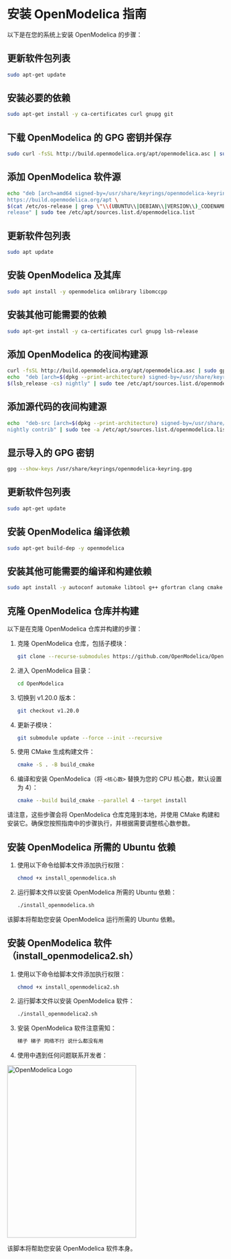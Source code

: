 # 安装 OpenModelica 指南

以下是在您的系统上安装 OpenModelica 的步骤：

## 更新软件包列表

```bash
sudo apt-get update
```

## 安装必要的依赖

```bash
sudo apt-get install -y ca-certificates curl gnupg git
```

## 下载 OpenModelica 的 GPG 密钥并保存

```bash
sudo curl -fsSL http://build.openmodelica.org/apt/openmodelica.asc | sudo gpg --dearmor -o /usr/share/keyrings/openmodelica-keyring.gpg
```

## 添加 OpenModelica 软件源

```bash
echo "deb [arch=amd64 signed-by=/usr/share/keyrings/openmodelica-keyring.gpg] \
https://build.openmodelica.org/apt \
$(cat /etc/os-release | grep \"\\(UBUNTU\\|DEBIAN\\|VERSION\\)_CODENAME\" | sort | cut -d= -f 2 | head -1) \
release" | sudo tee /etc/apt/sources.list.d/openmodelica.list
```

## 更新软件包列表

```bash
sudo apt update
```

## 安装 OpenModelica 及其库

```bash
sudo apt install -y openmodelica omlibrary libomccpp
```

## 安装其他可能需要的依赖

```bash
sudo apt-get install -y ca-certificates curl gnupg lsb-release
```

## 添加 OpenModelica 的夜间构建源

```bash
curl -fsSL http://build.openmodelica.org/apt/openmodelica.asc | sudo gpg --dearmor -o /usr/share/keyrings/openmodelica-keyring.gpg
echo  "deb [arch=$(dpkg --print-architecture) signed-by=/usr/share/keyrings/openmodelica-keyring.gpg] https://build.openmodelica.org/apt \
$(lsb_release -cs) nightly" | sudo tee /etc/apt/sources.list.d/openmodelica.list > /dev/null
```

## 添加源代码的夜间构建源

```bash
echo  "deb-src [arch=$(dpkg --print-architecture) signed-by=/usr/share/keyrings/openmodelica-keyring.gpg] https://build.openmodelica.org/apt \
nightly contrib" | sudo tee -a /etc/apt/sources.list.d/openmodelica.list > /dev/null
```

## 显示导入的 GPG 密钥

```bash
gpg --show-keys /usr/share/keyrings/openmodelica-keyring.gpg
```

## 更新软件包列表

```bash
sudo apt-get update
```

## 安装 OpenModelica 编译依赖

```bash
sudo apt-get build-dep -y openmodelica
```

## 安装其他可能需要的编译和构建依赖

```bash
sudo apt install -y autoconf automake libtool g++ gfortran clang cmake hwloc make ccache
```

## 克隆 OpenModelica 仓库并构建

以下是在克隆 OpenModelica 仓库并构建的步骤：

1. 克隆 OpenModelica 仓库，包括子模块：

   ```bash
   git clone --recurse-submodules https://github.com/OpenModelica/OpenModelica.git
   ```

2. 进入 OpenModelica 目录：

   ```bash
   cd OpenModelica
   ```

3. 切换到 v1.20.0 版本：

   ```bash
   git checkout v1.20.0
   ```

4. 更新子模块：

   ```bash
   git submodule update --force --init --recursive
   ```

5. 使用 CMake 生成构建文件：

   ```bash
   cmake -S . -B build_cmake
   ```

6. 编译和安装 OpenModelica（将 `<核心数>` 替换为您的 CPU 核心数，默认设置为 4）：

   ```bash
   cmake --build build_cmake --parallel 4 --target install
   ```

请注意，这些步骤会将 OpenModelica 仓库克隆到本地，并使用 CMake 构建和安装它。确保您按照指南中的步骤执行，并根据需要调整核心数参数。

## 安装 OpenModelica 所需的 Ubuntu 依赖

1. 使用以下命令给脚本文件添加执行权限：

   ```bash
   chmod +x install_openmodelica.sh
   ```

2. 运行脚本文件以安装 OpenModelica 所需的 Ubuntu 依赖：

   ```bash
   ./install_openmodelica.sh
   ```

该脚本将帮助您安装 OpenModelica 运行所需的 Ubuntu 依赖。

## 安装 OpenModelica 软件（install_openmodelica2.sh）

1. 使用以下命令给脚本文件添加执行权限：

   ```bash
   chmod +x install_openmodelica2.sh
   ```

2. 运行脚本文件以安装 OpenModelica 软件：

   ```bash
   ./install_openmodelica2.sh
   ```

3. 安装 OpenModelica 软件注意需知：

   ```bash
   梯子 梯子 网络不行 说什么都没有用
   ```

4. 使用中遇到任何问题联系开发者：

<img src="https://github.com/djzhp001/install_ububtu_openmodelica/assets/143991527/389c15f5-cf27-47dd-9750-dd17ee1ff84c" alt="OpenModelica Logo" width="300" height="400">



该脚本将帮助您安装 OpenModelica 软件本身。
